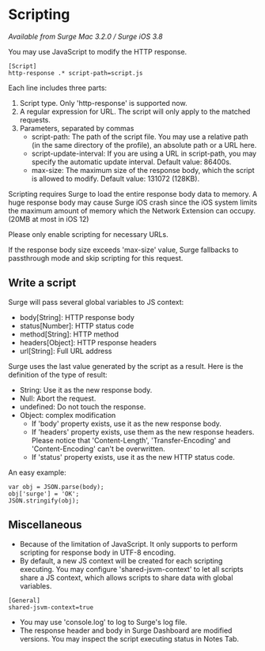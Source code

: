# Scripting

*Available from Surge Mac 3.2.0 / Surge iOS 3.8*

You may use JavaScript to modify the HTTP response.

```
[Script]
http-response .* script-path=script.js
```

Each line includes three parts:

1. Script type. Only 'http-response' is supported now.
2. A regular expression for URL. The script will only apply to the matched requests.
3. Parameters, separated by commas
   - script-path: The path of the script file. You may use a relative path (in the same directory of the profile), an absolute path or a URL here.
   - script-update-interval: If you are using a URL in script-path, you may specify the automatic update interval. Default value: 86400s.
   - max-size: The maximum size of the response body, which the script is allowed to modify. Default value: 131072 (128KB).

Scripting requires Surge to load the entire response body data to memory. A huge response body may cause Surge iOS crash since the iOS system limits the maximum amount of memory which the Network Extension can occupy. (20MB at most in iOS 12)

Please only enable scripting for necessary URLs.

If the response body size exceeds 'max-size' value, Surge fallbacks to passthrough mode and skip scripting for this request.

## Write a script

Surge will pass several global variables to JS context:

- body[String]: HTTP response body
- status[Number]: HTTP status code
- method[String]: HTTP method
- headers[Object]: HTTP response headers
- url[String]: Full URL address

Surge uses the last value generated by the script as a result. Here is the definition of the type of result:

- String: Use it as the new response body.
- Null: Abort the request.
- undefined: Do not touch the response.
- Object: complex modification
    - If 'body' property exists, use it as the new response body.
    - If 'headers' property exists, use them as the new response headers. Please notice that 'Content-Length', 'Transfer-Encoding' and 'Content-Encoding' can't be overwritten.
    - If 'status' property exists, use it as the new HTTP status code.

An easy example:

```
var obj = JSON.parse(body);
obj['surge'] = 'OK';
JSON.stringify(obj);
```

## Miscellaneous

- Because of the limitation of JavaScript. It only supports to perform scripting for response body in UTF-8 encoding.
- By default, a new JS context will be created for each scripting executing. You may configure 'shared-jsvm-context' to let all scripts share a JS context, which allows scripts to share data with global variables.

```
[General]
shared-jsvm-context=true
```

- You may use 'console.log' to log to Surge's log file.
- The response header and body in Surge Dashboard are modified versions. You may inspect the script executing status in Notes Tab.


